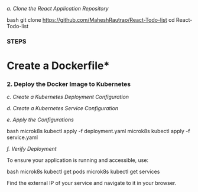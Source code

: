 
*a. Clone the React Application Repository*

bash
git clone https://github.com/MaheshRautrao/React-Todo-list
cd React-Todo-list

### STEPS

# Create a Dockerfile*



### 2. Deploy the Docker Image to Kubernetes




*c. Create a Kubernetes Deployment Configuration*



*d. Create a Kubernetes Service Configuration*



*e. Apply the Configurations*

bash
microk8s kubectl apply -f deployment.yaml
microk8s kubectl apply -f service.yaml


*f. Verify Deployment*

To ensure your application is running and accessible, use:

bash
microk8s kubectl get pods
microk8s kubectl get services


Find the external IP of your service and navigate to it in your browser.
